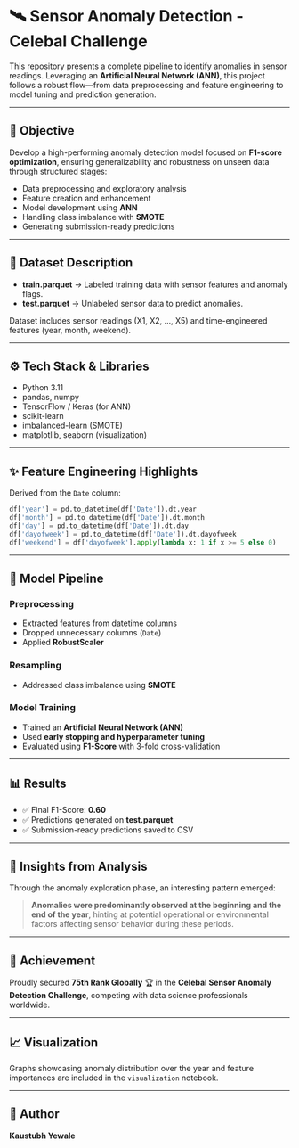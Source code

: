 # 🛰️ Sensor Anomaly Detection - Celebal Challenge

This repository presents a complete pipeline to identify anomalies in sensor readings. Leveraging an **Artificial Neural Network (ANN)**, this project follows a robust flow—from data preprocessing and feature engineering to model tuning and prediction generation.

---

## 🎯 Objective

Develop a high-performing anomaly detection model focused on **F1-score optimization**, ensuring generalizability and robustness on unseen data through structured stages:

- Data preprocessing and exploratory analysis
- Feature creation and enhancement
- Model development using **ANN**
- Handling class imbalance with **SMOTE**
- Generating submission-ready predictions

---

## 📂 Dataset Description

- **train.parquet** → Labeled training data with sensor features and anomaly flags.
- **test.parquet** → Unlabeled sensor data to predict anomalies.

Dataset includes sensor readings (X1, X2, ..., X5) and time-engineered features (year, month, weekend).

---

## ⚙️ Tech Stack & Libraries

- Python 3.11
- pandas, numpy
- TensorFlow / Keras (for ANN)
- scikit-learn
- imbalanced-learn (SMOTE)
- matplotlib, seaborn (visualization)

---

## ✨ Feature Engineering Highlights

Derived from the `Date` column:

```python
df['year'] = pd.to_datetime(df['Date']).dt.year
df['month'] = pd.to_datetime(df['Date']).dt.month
df['day'] = pd.to_datetime(df['Date']).dt.day
df['dayofweek'] = pd.to_datetime(df['Date']).dt.dayofweek
df['weekend'] = df['dayofweek'].apply(lambda x: 1 if x >= 5 else 0)
```

---

## 🚀 Model Pipeline

### Preprocessing
- Extracted features from datetime columns
- Dropped unnecessary columns (`Date`)
- Applied **RobustScaler**

### Resampling
- Addressed class imbalance using **SMOTE**

### Model Training
- Trained an **Artificial Neural Network (ANN)**
- Used **early stopping and hyperparameter tuning**
- Evaluated using **F1-Score** with 3-fold cross-validation

---

## 📊 Results

- ✅ Final F1-Score: **0.60**
- ✅ Predictions generated on **test.parquet**
- ✅ Submission-ready predictions saved to CSV

---

## 🔎 Insights from Analysis

Through the anomaly exploration phase, an interesting pattern emerged:
> **Anomalies were predominantly observed at the beginning and the end of the year**, hinting at potential operational or environmental factors affecting sensor behavior during these periods.

---

## 🏅 Achievement

Proudly secured **75th Rank Globally** 🏆 in the **Celebal Sensor Anomaly Detection Challenge**, competing with data science professionals worldwide.

---

## 📈 Visualization

Graphs showcasing anomaly distribution over the year and feature importances are included in the `visualization` notebook.

---

## 💼 Author

**Kaustubh Yewale**
